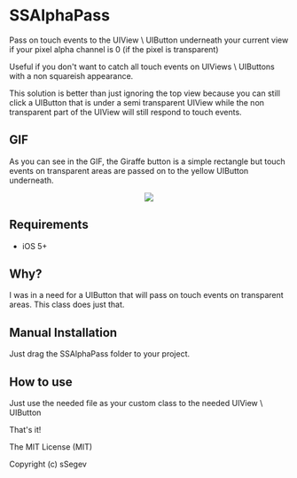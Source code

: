 SSAlphaPass
==============

Pass on touch events to the UIView \ UIButton underneath your current view if your pixel alpha channel is 0 (if the pixel is transparent)

Useful if you don't want to catch all touch events on UIViews \ UIButtons with a non squareish appearance. 

This solution is better than just ignoring the top view because you can still click a UIButton that is under a semi transparent UIView while the non transparent part of the UIView will still respond to touch events.

GIF
--------
As you can see in the GIF, the Giraffe button is a simple rectangle but touch events on transparent areas are passed on to the yellow UIButton underneath.

<p align="center">
  <img src="https://cloud.githubusercontent.com/assets/3911009/6928282/ab77681a-d7fb-11e4-9721-4da596eacd64.gif">
</p>

Requirements
------------
- iOS 5+ 


Why?
---
I was in a need for a UIButton that will pass on touch events on transparent areas. This class does just that.

Manual Installation
------------------

Just drag the SSAlphaPass folder to your project.

How to use
----------
Just use the needed file as your custom class to the needed UIView \ UIButton

That's it!



The MIT License (MIT)

Copyright (c) sSegev

